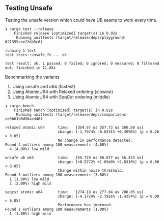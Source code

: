 ## Testing Unsafe
Testing the unsafe version which could have UB seems to work every time.
```
❯ cargo test --release
    Finished release [optimized] target(s) in 0.02s
     Running unittests (target/release/deps/playground-621359cee22db8c6)

running 1 test
test tests::unsafe_fn ... ok

test result: ok. 1 passed; 0 failed; 0 ignored; 0 measured; 0 filtered out; finished in 11.88s
```

Benchmarking the variants
1. Using unsafe and u64 (fastest)
2. Using AtomicU64 with Relaxed ordering (slowest)
3. Using AtomicU64 with SeqCst ordering (middle)
```
❯ cargo bench
    Finished bench [optimized] target(s) in 0.02s
     Running unittests (target/release/deps/comparisons-ce0b61b0d98aed46)

relaxed atomic u64      time:   [354.97 us 357.73 us 360.50 us]
                        change: [-1.7974% -0.6551% +0.3996%] (p = 0.26 > 0.05)
                        No change in performance detected.
Found 4 outliers among 100 measurements (4.00%)
  4 (4.00%) low mild

unsafe ub u64           time:   [55.739 us 56.077 us 56.423 us]
                        change: [+0.5772% +1.6940% +2.8310%] (p = 0.00 < 0.05)
                        Change within noise threshold.
Found 3 outliers among 100 measurements (3.00%)
  1 (1.00%) low mild
  2 (2.00%) high mild

seqcst atomic u64       time:   [274.18 us 277.04 us 280.05 us]
                        change: [-4.1724% -2.7916% -1.4354%] (p = 0.00 < 0.05)
                        Performance has improved.
Found 1 outliers among 100 measurements (1.00%)
  1 (1.00%) high mild
```
